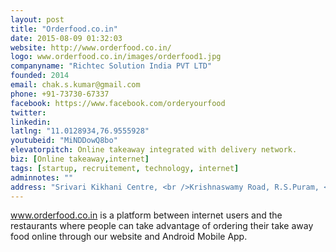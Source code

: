 ```yaml
---
layout: post
title: "Orderfood.co.in"
date: 2015-08-09 01:32:03
website: http://www.orderfood.co.in/
logo: www.orderfood.co.in/images/orderfood1.jpg
companyname: "Richtec Solution India PVT LTD"
founded: 2014
email: chak.s.kumar@gmail.com
phone: +91-73730-67337
facebook: https://www.facebook.com/orderyourfood
twitter: 
linkedin: 
latlng: "11.0128934,76.9555928"
youtubeid: "MiNDDowQ8bo"
elevatorpitch: Online takeaway integrated with delivery network.
biz: [Online takeaway,internet]
tags: [startup, recruitement, technology, internet]
adminnotes: ""
address: "Srivari Kikhani Centre, <br />Krishnaswamy Road, R.S.Puram, <br />Coimbatore - 641002"
---
```

www.orderfood.co.in is a platform between internet users and the restaurants where people can take advantage of ordering their take away food online through our website and Android Mobile App. 

